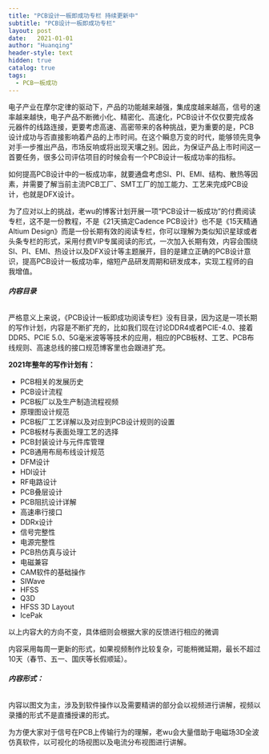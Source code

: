 ```yaml
---
title: "PCB设计一板即成功专栏 持续更新中"
subtitle: "PCB设计一板即成功专栏"
layout: post
date:   2021-01-01
author: "Huanqing"
header-style: text
hidden: true
catalog: true
tags:
  - PCB一板成功
---
```


电子产业在摩尔定律的驱动下，产品的功能越来越强，集成度越来越高，信号的速率越来越快，电子产品不断微小化、精密化、高速化，PCB设计不仅仅要完成各元器件的线路连接，更要考虑高速、高密带来的各种挑战，更为重要的是，PCB设计成功与否直接影响着产品的上市时间。在这个瞬息万变的时代，能够领先竞争对手一步推出产品，市场反响或将出现天壤之别。因此，为保证产品上市时间这一首要任务，很多公司评估项目的时候会有一个PCB设计一板成功率的指标。

如何提高PCB设计中的一板成功率，就要通盘考虑SI、PI、EMI、结构、散热等因素，并需要了解当前主流PCB工厂、SMT工厂的加工能力、工艺来完成PCB设计，也就是DFX设计。

为了应对以上的挑战，老wu的博客计划开展一项“PCB设计一板成功”的付费阅读专栏，这不是一份教程，不是《21天搞定Cadence PCB设计》也不是《15天精通Altium Design》而是一份长期有效的阅读专栏，你可以理解为类似知识星球或者头条专栏的形式，采用付费VIP专属阅读的形式，一次加入长期有效，内容会围绕SI、PI、EMI、热设计以及DFX设计等主题展开，目的是建立正确的PCB设计意识，提高PCB设计一板成功率，缩短产品研发周期和研发成本，实现工程师的自我增值。

###### **内容目录**

严格意义上来说，《PCB设计一板即成功阅读专栏》没有目录，因为这是一项长期的写作计划，内容是不断扩充的，比如我们现在讨论DDR4或者PCIE-4.0、接着DDR5、PCIE 5.0、5G毫米波等等技术的应用，相应的PCB板材、工艺、PCB布线规则、高速总线的接口规范博客里也会跟进扩充。

**2021年整年的写作计划有：**

- PCB相关的发展历史
- PCB设计流程
- PCB板厂以及生产制造流程视频
- 原理图设计规范
- PCB板厂工艺详解以及对应到PCB设计规则的设置
- PCB板材与表面处理工艺的选择
- PCB封装设计与元件库管理
- PCB通用布局布线设计规范
- DFM设计
- HDI设计
- RF电路设计
- PCB叠层设计
- PCB阻抗设计详解
- 高速串行接口
- DDRx设计
- 信号完整性
- 电源完整性
- PCB热仿真与设计
- 电磁兼容
- CAM软件的基础操作
- SIWave
- HFSS
- Q3D
- HFSS 3D Layout
- IcePak

以上内容大的方向不变，具体细则会根据大家的反馈进行相应的微调

内容采用每周一更新的形式，如果视频制作比较复杂，可能稍微延期，最长不超过10天（春节、五一、国庆等长假顺延）。

###### **内容形式：**

内容以图文为主，涉及到软件操作以及需要精讲的部分会以视频进行讲解，视频以录播的形式不是直播授课的形式。

为方便大家对于信号在PCB上传输行为的理解，老wu会大量借助于电磁场3D全波仿真软件，以可视化的场视图以及电流分布视图进行讲解。


<link href="https://cdn.bootcss.com/dplayer/1.25.0/DPlayer.min.css" rel="stylesheet">
<div id="dplayer"></div>
<script src="https://cdn.bootcss.com/dplayer/1.25.0/DPlayer.min.js"></script>
<script src="https://cdn.bootcss.com/blueimp-md5/2.12.0/js/md5.min.js"></script>
<script>
var url1="https://ugc-att.shimo.im/RgDkmMxwgFPDeGXz.mp4?Expires=1616810999&OSSAccessKeyId=LTAI4FoEPTasjWkqu1meFaHK&Signature=DvAHQw7TnePGxMxHN1qyMFkKTGk%3D&response-content-disposition=inline%3B+filename%3D%22right-the-first-time-for-high-speed-pcb-design.mp4%22%3B+filename%2A%3DUTF-8%27%27right-the-first-time-for-high-speed-pcb-design.mp4";    //这里填写视频地址
var pic1="https://gitee.com/hawkingwu/PicGo/raw/master/right-the-first-time-for-high-speed-pcb-design.jpg"
var id=md5(url1);
const dp = new DPlayer({
    container: document.getElementById('dplayer'),
    autoplay: false,
    theme: '#FADFA3',
    loop: true,
    lang: 'zh-cn',
    screenshot: true,
    hotkey: true,
    preload: 'auto',
    logo: 'logo.png',
    volume: 0.7,
    mutex: true,
    video: {
        url: url1,
        pic: pic1,
        thumbnails: pic1,
        type: 'auto',
    },
    contextmenu: [
        {
            text: 'custom1',
            link: 'https://github.com/DIYgod/DPlayer',
        },
        {
            text: 'custom2',
            click: (player) => {
                console.log(player);
            },
        },
    ],

});
</script>
